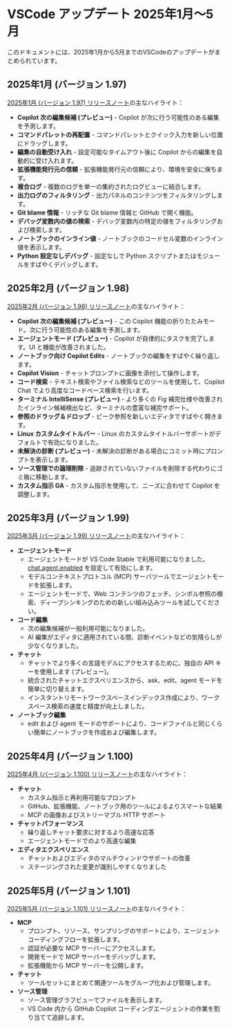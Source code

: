 # VSCode アップデート 2025年1月～5月

このドキュメントには、2025年1月から5月までのVSCodeのアップデートがまとめられています。

## 2025年1月 (バージョン 1.97)

[2025年1月 (バージョン 1.97) リリースノート](https://code.visualstudio.com/updates/v1_97)の主なハイライト：

*   **Copilot 次の編集候補 (プレビュー)** - Copilot が次に行う可能性のある編集を予測します。
*   **コマンドパレットの再配置** - コマンドパレットとクイック入力を新しい位置にドラッグします。
*   **編集の自動受け入れ** - 設定可能なタイムアウト後に Copilot からの編集を自動的に受け入れます。
*   **拡張機能発行元の信頼** - 拡張機能発行元の信頼により、環境を安全に保ちます。
*   **複合ログ** - 複数のログを単一の集約されたログビューに結合します。
*   **出力ログのフィルタリング** - 出力パネルのコンテンツをフィルタリングします。
*   **Git blame 情報** - リッチな Git blame 情報と GitHub で開く機能。
*   **デバッグ変数内の値の検索** - デバッグ変数内の特定の値をフィルタリングおよび検索します。
*   **ノートブックのインライン値** - ノートブックのコードセル変数のインライン値を表示します。
*   **Python 設定なしデバッグ** - 設定なしで Python スクリプトまたはモジュールをすばやくデバッグします。

## 2025年2月 (バージョン 1.98)

[2025年2月 (バージョン 1.98) リリースノート](https://code.visualstudio.com/updates/v1_98)の主なハイライト：

*   **Copilot 次の編集候補 (プレビュー)** - この Copilot 機能の折りたたみモード。次に行う可能性のある編集を予測します。
*   **エージェントモード (プレビュー)** - Copilot が自律的にタスクを完了します。UI と機能が改善されました。
*   **ノートブック向け Copilot Edits** - ノートブックの編集をすばやく繰り返します。
*   **Copilot Vision** - チャットプロンプトに画像を添付して操作します。
*   **コード検索** - テキスト検索やファイル検索などのツールを使用して、Copilot Chat でより高度なコードベース検索を行います。
*   **ターミナル IntelliSense (プレビュー)** - より多くの Fig 補完仕様や改善されたインライン候補検出など、ターミナルの豊富な補完サポート。
*   **参照のドラッグ＆ドロップ** - ピーク参照を新しいエディタですばやく開きます。
*   **Linux カスタムタイトルバー** - Linux のカスタムタイトルバーサポートがデフォルトで有効になりました。
*   **未解決の診断 (プレビュー)** - 未解決の診断がある場合にコミット時にプロンプトを表示します。
*   **ソース管理での論理削除** - 追跡されていないファイルを削除する代わりにゴミ箱に移動します。
*   **カスタム指示 GA** - カスタム指示を使用して、ニーズに合わせて Copilot を調整します。

## 2025年3月 (バージョン 1.99)

[2025年3月 (バージョン 1.99) リリースノート](https://code.visualstudio.com/updates/v1_99)の主なハイライト：

*   **エージェントモード**
    *   エージェントモードが VS Code Stable で利用可能になりました。[chat.agent.enabled](vscode://settings/chat.agent.enabled) を設定して有効にします。
    *   モデルコンテキストプロトコル (MCP) サーバツールでエージェントモードを拡張します。
    *   エージェントモードで、Web コンテンツのフェッチ、シンボル参照の検索、ディープシンキングのための新しい組み込みツールを試してください。
*   **コード編集**
    *   次の編集候補が一般利用可能になりました。
    *   AI 編集がエディタに適用されている間、診断イベントなどの気晴らしが少なくなりました。
*   **チャット**
    *   チャットでより多くの言語モデルにアクセスするために、独自の API キーを使用します (プレビュー)。
    *   統合されたチャットエクスペリエンスから、ask、edit、agent モードを簡単に切り替えます。
    *   インスタントリモートワークスペースインデックス作成により、ワークスペース検索の速度と精度が向上しました。
*   **ノートブック編集**
    *   edit および agent モードのサポートにより、コードファイルと同じくらい簡単にノートブックを作成および編集します。

## 2025年4月 (バージョン 1.100)

[2025年4月 (バージョン 1.100) リリースノート](https://code.visualstudio.com/updates/v1_100)の主なハイライト：

*   **チャット**
    *   カスタム指示と再利用可能なプロンプト
    *   GitHub、拡張機能、ノートブック用のツールによるよりスマートな結果
    *   MCP の画像およびストリーマブル HTTP サポート
*   **チャットパフォーマンス**
    *   繰り返しチャット要求に対するより高速な応答
    *   エージェントモードでのより高速な編集
*   **エディタエクスペリエンス**
    *   チャットおよびエディタのマルチウィンドウサポートの改善
    *   ステージングされた変更が識別しやすくなりました

## 2025年5月 (バージョン 1.101)

[2025年5月 (バージョン 1.101) リリースノート](https://code.visualstudio.com/updates/v1_101)の主なハイライト：

*   **MCP**
    *   プロンプト、リソース、サンプリングのサポートにより、エージェントコーディングフローを拡張します。
    *   認証が必要な MCP サーバーにアクセスします。
    *   開発モードで MCP サーバーをデバッグします。
    *   拡張機能から MCP サーバーを公開します。
*   **チャット**
    *   ツールセットにまとめて関連ツールをグループ化および管理します。
*   **ソース管理**
    *   ソース管理グラフビューでファイルを表示します。
    *   VS Code 内から GitHub Copilot コーディングエージェントの作業を割り当てて追跡します。
